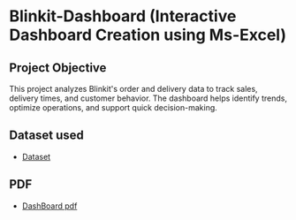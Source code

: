 # Blinkit-Dashboard (Interactive Dashboard Creation using Ms-Excel)
## Project Objective
This project analyzes Blinkit's order and delivery data to track sales, delivery times, and customer behavior. The dashboard helps identify trends, optimize operations, and support quick decision-making.
## Dataset used
- <a href="https://docs.google.com/spreadsheets/d/1keT1XpqikJUjJN9J3RIYyw8-TgIve8pr/edit?usp=drivesdk&ouid=102961187139939473757&rtpof=true&sd=true">Dataset</a>
## PDF
- <a href="https://drive.google.com/file/d/1euhbI5avav88pKWZlXjJWQpCMeEbAbuq/view?usp=drivesdk">DashBoard pdf</a>
